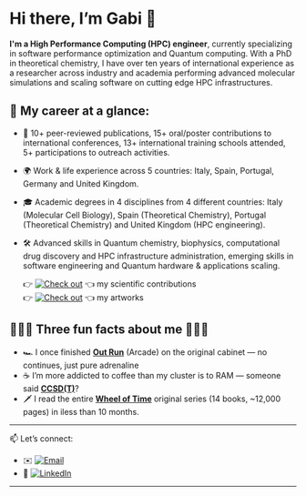 # Hi there, I’m **Gabi** 👋  

**I'm a High Performance Computing (HPC) engineer**, currently specializing in software performance optimization and Quantum computing. With a PhD in theoretical chemistry, I have over ten years of international experience as a researcher across industry and academia performing advanced molecular simulations and scaling software on cutting edge HPC infrastructures. 

## 💼 My career at a glance:

- 🚀 10+ peer-reviewed publications, 15+ oral/poster contributions to international conferences, 13+ international training schools attended, 5+ participations to outreach activities.  
 
- 🌍 Work & life experience across 5 countries: Italy, Spain, Portugal, Germany and United Kingdom.  

- 🎓 Academic degrees in 4 disciplines from 4 different countries: Italy (Molecular Cell Biology), Spain (Theoretical Chemistry), Portugal (Theoretical Chemistry) and United Kingdom (HPC engineering).  

- 🛠️ Advanced skills in Quantum chemistry, biophysics, computational drug discovery and HPC infrastructure administration, emerging skills in software engineering and Quantum hardware & applications  scaling.  
  
  
  👉 [![Check out](https://img.shields.io/badge/Check%20out-blue)](https://github.com/gdallatorre-hpc/research-portfolio/blob/main/test.md) 👈  my scientific contributions  
👉 [![Check out](https://img.shields.io/badge/Check%20out-blue)](https://github.com/gdallatorre-hpc/research-portfolio/tree/main/artworks) 👈  my artworks
  
## 🎉✨🎉 Three fun facts about me 🎉✨🎉  

- 🏎️ I once finished [**Out Run**](https://en.wikipedia.org/wiki/Out_Run) (Arcade) on the original cabinet — no continues, just pure adrenaline  
- ☕ I’m more addicted to coffee than my cluster is to RAM — someone said [**CCSD(T)**](https://pubs.acs.org/doi/10.1021/acs.jctc.4c01777)?  
- 🗡️ I read the entire [**Wheel of Time**](https://dragonmount.com/Books/index/) original series (14 books, ~12,000 pages) in iless than 10 months.  
---

📫 Let’s connect:  
- ✉️  [![Email](https://img.shields.io/badge/Email-red)](mailto:gdallatorre001@dundee.ac.uk)  
- 🔗 [![LinkedIn](https://img.shields.io/badge/LinkedIn-red)](https://www.linkedin.com/in/gabriele-dalla-torre-hpc/)  
 

---






<!--
**gdallatorre-hpc/gdallatorre-hpc** is a ✨ _special_ ✨ repository because its `README.md` (this file) appears on your GitHub profile.

Here are some ideas to get you started:

- 🔭 I’m currently working on ...
- 🌱 I’m currently learning ...
- 👯 I’m looking to collaborate on ...
- 🤔 I’m looking for help with ...
- 💬 Ask me about ...
- 📫 How to reach me: ...
- 😄 Pronouns: ...
- ⚡ Fun fact: ...
-->
